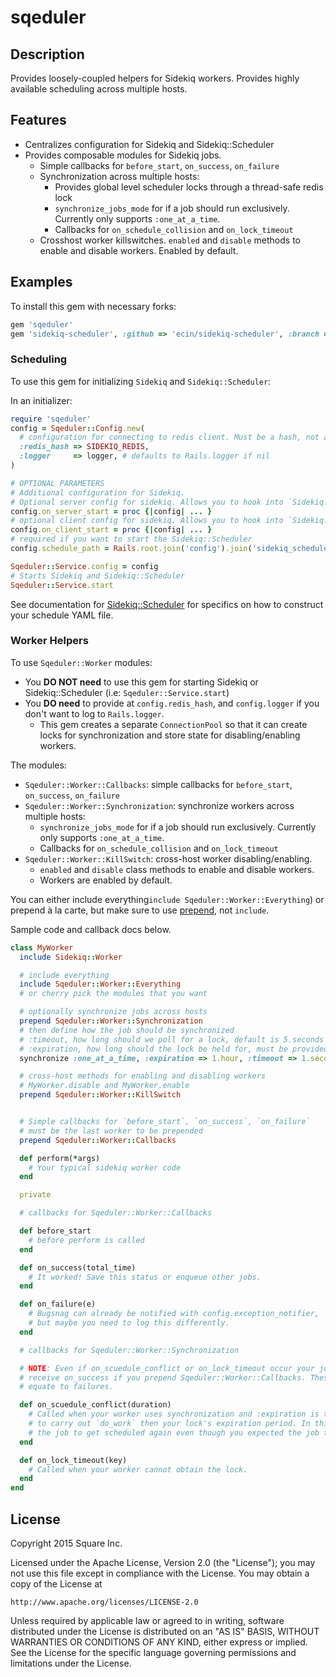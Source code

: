 # sqeduler

## Description

Provides loosely-coupled helpers for Sidekiq workers. Provides highly available scheduling across multiple hosts.

## Features

* Centralizes configuration for Sidekiq and Sidekiq::Scheduler
* Provides composable modules for Sidekiq jobs.
  * Simple callbacks for `before_start`, `on_success`, `on_failure`
  * Synchronization across multiple hosts:
    * Provides global level scheduler locks through a thread-safe redis lock
    * `synchronize_jobs_mode` for if a job should run exclusively. Currently only supports `:one_at_a_time`.
    * Callbacks for `on_schedule_collision` and `on_lock_timeout`
  * Crosshost worker killswitches. `enabled` and `disable` methods to enable and disable workers. Enabled by default.

## Examples

To install this gem with necessary forks:

```ruby
gem 'sqeduler'
gem 'sidekiq-scheduler', :github => 'ecin/sidekiq-scheduler', :branch => 'ecin/redis-lock' # https://github.com/Moove-it/sidekiq-scheduler/pull/38
```

### Scheduling

To use this gem for initializing `Sidekiq` and `Sidekiq::Scheduler`:

In an initializer:

```ruby
require 'sqeduler'
config = Sqeduler::Config.new(
  # configuration for connecting to redis client. Must be a hash, not a `ConnectionPool`.
  :redis_hash => SIDEKIQ_REDIS,
  :logger     => logger, # defaults to Rails.logger if nil
)

# OPTIONAL PARAMETERS
# Additional configuration for Sidekiq.
# Optional server config for sidekiq. Allows you to hook into `Sidekiq.configure_server`
config.on_server_start = proc {|config| ... }
# optional client config for sidekiq. Allows you to hook into `Sidekiq.configure_client`
config.on_client_start = proc {|config| ... }
# required if you want to start the Sidekiq::Scheduler
config.schedule_path = Rails.root.join('config').join('sidekiq_schedule.yml')

Sqeduler::Service.config = config
# Starts Sidekiq and Sidekiq::Scheduler
Sqeduler::Service.start
```

See documentation for [Sidekiq::Scheduler](https://github.com/Moove-it/sidekiq-scheduler#scheduled-jobs-recurring-jobs)
for specifics on how to construct your schedule YAML file.

### Worker Helpers

To use `Sqeduler::Worker` modules:
* You **DO NOT need** to use this gem for starting Sidekiq or Sidekiq::Scheduler (i.e: `Sqeduler::Service.start`)
* You **DO need** to provide at `config.redis_hash`, and `config.logger` if you don't want to log to `Rails.logger`.
  * This gem creates a separate `ConnectionPool` so that it can create locks for synchronization and store state for disabling/enabling workers.

The modules:

* `Sqeduler::Worker::Callbacks`: simple callbacks for `before_start`, `on_success`, `on_failure`
* `Sqeduler::Worker::Synchronization`: synchronize workers across multiple hosts:
  * `synchronize_jobs_mode` for if a job should run exclusively. Currently only supports `:one_at_a_time`.
  * Callbacks for `on_schedule_collision` and `on_lock_timeout`
* `Sqeduler::Worker::KillSwitch`: cross-host worker disabling/enabling.
  * `enabled` and `disable` class methods to enable and disable workers.
  * Workers are enabled by default.

You can either include everything`include Sqeduler::Worker::Everything`) or prepend à la carte, but make sure to
use [prepend](http://ruby-doc.org/core-2.0.0/Module.html#method-i-prepend), not `include`.

Sample code and callback docs below.

```ruby
class MyWorker
  include Sidekiq::Worker

  # include everything
  include Sqeduler::Worker::Everything
  # or cherry pick the modules that you want

  # optionally synchronize jobs across hosts
  prepend Sqeduler::Worker::Synchronization
  # then define how the job should be synchronized
  # :timeout, how long should we poll for a lock, default is 5.seconds
  # :expiration, how long should the lock be held for, must be provided in seconds
  synchronize :one_at_a_time, :expiration => 1.hour, :timeout => 1.second

  # cross-host methods for enabling and disabling workers
  # MyWorker.disable and MyWorker.enable
  prepend Sqeduler::Worker::KillSwitch


  # Simple callbacks for `before_start`, `on_success`, `on_failure`
  # must be the last worker to be prepended
  prepend Sqeduler::Worker::Callbacks

  def perform(*args)
    # Your typical sidekiq worker code
  end

  private

  # callbacks for Sqeduler::Worker::Callbacks

  def before_start
    # before perform is called
  end

  def on_success(total_time)
    # It worked! Save this status or enqueue other jobs.
  end

  def on_failure(e)
    # Bugsnag can already be notified with config.exception_notifier,
    # but maybe you need to log this differently.
  end

  # callbacks for Sqeduler::Worker::Synchronization

  # NOTE: Even if on_scuedule_conflict or on_lock_timeout occur your job will still
  # receive on_success if you prepend Sqeduler::Worker::Callbacks. These events do not
  # equate to failures.

  def on_scuedule_conflict(duration)
    # Called when your worker uses synchronization and :expiration is too low, i.e. it took longer
    # to carry out `do_work` then your lock's expiration period. In this situation, it's possible for
    # the job to get scheduled again even though you expected the job to run exclusively.
  end

  def on_lock_timeout(key)
    # Called when your worker cannot obtain the lock.
  end
end
```

## License

Copyright 2015 Square Inc.

Licensed under the Apache License, Version 2.0 (the "License");
you may not use this file except in compliance with the License.
You may obtain a copy of the License at

    http://www.apache.org/licenses/LICENSE-2.0

Unless required by applicable law or agreed to in writing, software
distributed under the License is distributed on an "AS IS" BASIS,
WITHOUT WARRANTIES OR CONDITIONS OF ANY KIND, either express or implied.
See the License for the specific language governing permissions and
limitations under the License.


